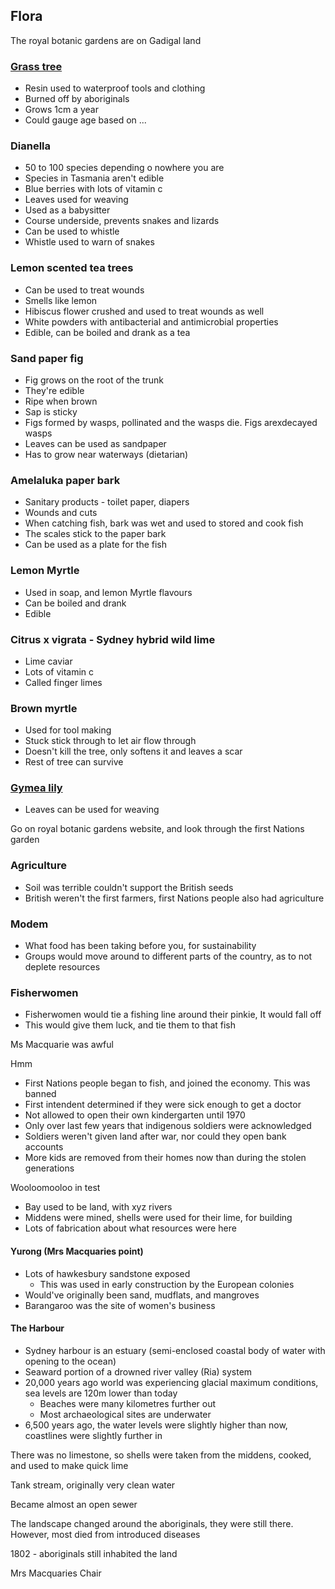 ## Flora

The royal botanic gardens are on Gadigal land



### [Grass tree](https://anpsa.org.au/APOL33/mar04-5.html)

* Resin used to waterproof tools and clothing
* Burned off by aboriginals
* Grows 1cm a year
* Could gauge age based on ...



### Dianella

* 50 to 100 species depending o nowhere you are
* Species in Tasmania aren't edible
* Blue berries with lots of vitamin c
* Leaves used for weaving
* Used as a babysitter
* Course underside, prevents snakes and lizards
* Can be used to whistle
* Whistle used to warn of snakes



### Lemon scented tea trees

* Can be used to treat wounds
* Smells like lemon
* Hibiscus flower crushed and used to treat wounds as well
* White powders with antibacterial and antimicrobial properties
* Edible, can be boiled and drank as a tea



### Sand paper fig

* Fig grows on the root of the trunk
* They're edible
* Ripe when brown
* Sap is sticky
* Figs formed by wasps, pollinated and the wasps die. Figs arexdecayed wasps
* Leaves can be used as sandpaper
* Has to grow near waterways (dietarian)



### Amelaluka paper bark

* Sanitary products - toilet paper, diapers
* Wounds and cuts
* When catching fish, bark was wet and used to stored and cook fish
* The scales stick to the paper bark
* Can be used as a plate for the fish



### Lemon Myrtle

* Used in soap, and lemon Myrtle flavours
* Can be boiled and drank
* Edible



### Citrus x vigrata - Sydney hybrid wild lime

* Lime caviar
* Lots of vitamin c
* Called finger limes



### Brown myrtle

* Used for tool making
* Stuck stick through to let air flow through 
* Doesn't kill the tree, only softens it and leaves a scar
* Rest of tree can survive



### [Gymea lily](https://rbgsydney.gardenexplorer.org/taxon-5214.aspx)

* Leaves can be used for weaving



Go on royal botanic gardens website, and look through the first Nations garden



### Agriculture

* Soil was terrible couldn't support the British seeds
* British weren't the first farmers, first Nations people also had agriculture



### Modem

* What food has been taking before you, for sustainability
* Groups would move around to different parts of the country, as to not deplete resources



### Fisherwomen

* Fisherwomen would tie a fishing line around their pinkie, It would fall off
* This would give them luck, and tie them to that fish



Ms Macquarie was awful



Hmm

* First Nations people began to fish, and joined the economy. This was banned
* First intendent determined if they were sick enough to get a doctor
* Not allowed to open their own kindergarten until 1970
* Only over last few years that indigenous soldiers were acknowledged
* Soldiers weren't given land after war, nor could they open bank accounts
* More kids are removed from their homes now than during the stolen generations



Wooloomooloo in test

* Bay used to be land, with xyz rivers
* Middens were mined, shells were used for their lime, for building
* Lots of fabrication about what resources were here



#### Yurong (Mrs Macquaries point)

* Lots of hawkesbury sandstone exposed
  * This was used in early construction by the European colonies
* Would've originally been sand, mudflats, and mangroves
* Barangaroo was the site of women's business



#### The Harbour

* Sydney harbour is an estuary (semi-enclosed coastal body of water with opening to the ocean)
* Seaward portion of a drowned river valley (Ria) system
* 20,000 years ago world was experiencing glacial maximum conditions, sea levels are 120m lower than today
  * Beaches were many kilometres further out
  * Most archaeological sites are underwater
* 6,500 years ago, the water levels were slightly higher than now, coastlines were slightly further in



There was no limestone, so shells were taken from the middens, cooked, and used to make quick lime

Tank stream, originally very clean water

Became almost an open sewer

The landscape changed around the aboriginals, they were still there. However, most died from introduced diseases

1802 - aboriginals still inhabited the land



Mrs Macquaries Chair